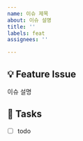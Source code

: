 ```yaml
---
name: 이슈 제목
about: 이슈 설명
title: ''
labels: feat
assignees: ''

---
```


## 💡 Feature Issue
<!-- 관련 이슈에 대해 설명해주세요. -->
이슈 설명

## 🌿  Tasks
<!-- 이슈 내 체크리스트들을 적어주세요. -->
- [ ] todo
